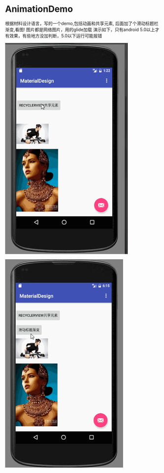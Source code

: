 # AnimationDemo
根据材料设计语言，写的一个demo,包括动画和共享元素,
后面加了个滑动标题栏渐变,看图!
图片都是网络图片，用的glide加载
演示如下，只有android 5.0以上才有效果，有些地方没加判断，5.0以下运行可能报错

![Mou icon](https://github.com/ZengHongHua/AnimationDemo/blob/master/demopicture/demo.gif)

![Mou icon](https://github.com/ZengHongHua/AnimationDemo/blob/master/demopicture/demotwo.gif)
